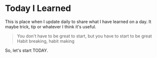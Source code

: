 # Today I Learned

This is place when I update daily to share what I have learned on a day.
It maybe trick, tip or whatever I think it's useful.

> You don't have to be great to start, but you have to start to be great
> Habit breaking, habit making

So, let's start TODAY.
